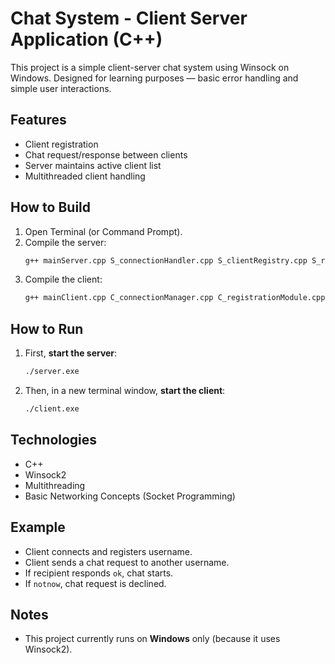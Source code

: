 # Chat System - Client Server Application (C++)

This project is a simple client-server chat system using Winsock on Windows. Designed for learning purposes — basic error handling and simple user interactions.

## Features
- Client registration
- Chat request/response between clients
- Server maintains active client list
- Multithreaded client handling

## How to Build

1. Open Terminal (or Command Prompt).
2. Compile the server:
    ```bash
    g++ mainServer.cpp S_connectionHandler.cpp S_clientRegistry.cpp S_requestProcessor.cpp -o server.exe -lws2_32
    ```
3. Compile the client:
    ```bash
    g++ mainClient.cpp C_connectionManager.cpp C_registrationModule.cpp -o client.exe -lws2_32
    ```

## How to Run

1. First, **start the server**:
    ```bash
    ./server.exe
    ```
2. Then, in a new terminal window, **start the client**:
    ```bash
    ./client.exe
    ```

## Technologies
- C++
- Winsock2
- Multithreading
- Basic Networking Concepts (Socket Programming)

## Example

- Client connects and registers username.
- Client sends a chat request to another username.
- If recipient responds `ok`, chat starts.
- If `notnow`, chat request is declined.

## Notes
- This project currently runs on **Windows** only (because it uses Winsock2).
